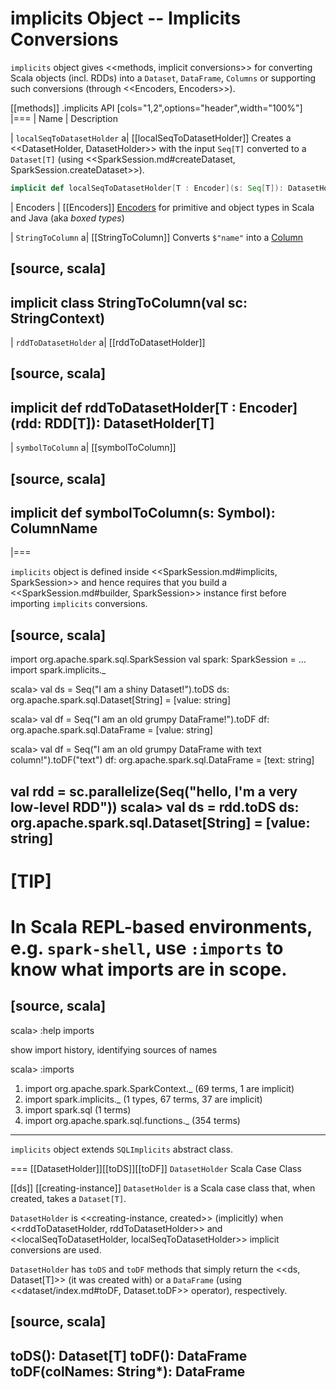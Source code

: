 # implicits Object -- Implicits Conversions

`implicits` object gives <<methods, implicit conversions>> for converting Scala objects (incl. RDDs) into a `Dataset`, `DataFrame`, `Columns` or supporting such conversions (through <<Encoders, Encoders>>).

[[methods]]
.implicits API
[cols="1,2",options="header",width="100%"]
|===
| Name
| Description

| `localSeqToDatasetHolder`
a| [[localSeqToDatasetHolder]] Creates a <<DatasetHolder, DatasetHolder>> with the input `Seq[T]` converted to a `Dataset[T]` (using <<SparkSession.md#createDataset, SparkSession.createDataset>>).

```scala
implicit def localSeqToDatasetHolder[T : Encoder](s: Seq[T]): DatasetHolder[T]
```

| Encoders
| [[Encoders]] [Encoders](Encoders.md) for primitive and object types in Scala and Java (aka _boxed types_)

| `StringToColumn`
a| [[StringToColumn]] Converts `$"name"` into a [Column](Column.md)

[source, scala]
----
implicit class StringToColumn(val sc: StringContext)
----

| `rddToDatasetHolder`
a| [[rddToDatasetHolder]]

[source, scala]
----
implicit def rddToDatasetHolder[T : Encoder](rdd: RDD[T]): DatasetHolder[T]
----

| `symbolToColumn`
a| [[symbolToColumn]]

[source, scala]
----
implicit def symbolToColumn(s: Symbol): ColumnName
----
|===

`implicits` object is defined inside <<SparkSession.md#implicits, SparkSession>> and hence requires that you build a <<SparkSession.md#builder, SparkSession>> instance first before importing `implicits` conversions.

[source, scala]
----
import org.apache.spark.sql.SparkSession
val spark: SparkSession = ...
import spark.implicits._

scala> val ds = Seq("I am a shiny Dataset!").toDS
ds: org.apache.spark.sql.Dataset[String] = [value: string]

scala> val df = Seq("I am an old grumpy DataFrame!").toDF
df: org.apache.spark.sql.DataFrame = [value: string]

scala> val df = Seq("I am an old grumpy DataFrame with text column!").toDF("text")
df: org.apache.spark.sql.DataFrame = [text: string]

val rdd = sc.parallelize(Seq("hello, I'm a very low-level RDD"))
scala> val ds = rdd.toDS
ds: org.apache.spark.sql.Dataset[String] = [value: string]
----

[TIP]
====
In Scala REPL-based environments, e.g. `spark-shell`, use `:imports` to know what imports are in scope.
====

[source, scala]
----
scala> :help imports

show import history, identifying sources of names

scala> :imports
 1) import org.apache.spark.SparkContext._ (69 terms, 1 are implicit)
 2) import spark.implicits._       (1 types, 67 terms, 37 are implicit)
 3) import spark.sql               (1 terms)
 4) import org.apache.spark.sql.functions._ (354 terms)
----

`implicits` object extends `SQLImplicits` abstract class.

=== [[DatasetHolder]][[toDS]][[toDF]] `DatasetHolder` Scala Case Class

[[ds]]
[[creating-instance]]
`DatasetHolder` is a Scala case class that, when created, takes a `Dataset[T]`.

`DatasetHolder` is <<creating-instance, created>> (implicitly) when <<rddToDatasetHolder, rddToDatasetHolder>> and <<localSeqToDatasetHolder, localSeqToDatasetHolder>> implicit conversions are used.

`DatasetHolder` has `toDS` and `toDF` methods that simply return the <<ds, Dataset[T]>> (it was created with) or a `DataFrame` (using <<dataset/index.md#toDF, Dataset.toDF>> operator), respectively.

[source, scala]
----
toDS(): Dataset[T]
toDF(): DataFrame
toDF(colNames: String*): DataFrame
----
